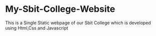 # My-Sbit-College-Website
This is a Single Static webpage of our Sbit College which is developed using Html,Css and Javascript

